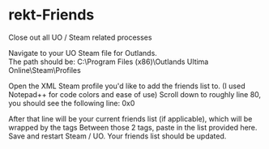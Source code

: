 # rekt-Friends
Close out all UO / Steam related processes

Navigate to your UO Steam file for Outlands.  
The path should be:
C:\Program Files (x86)\Outlands Ultima Online\Steam\Profiles

Open the XML Steam profile you'd like to add the friends list to. (I used Notepad++ for code colors and ease of use)
Scroll down to roughly line 80, you should see the following line:
  <data name="StaticFieldsMode">0x0</data>
  
After that line will be your current friends list (if applicable), which will be wrapped by the tags <friends> </friends>
Between those 2 tags, paste in the list provided here.
Save and restart Steam / UO.  Your friends list should be updated.
